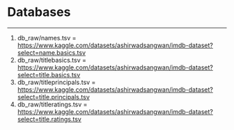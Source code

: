 # Databases
---
1. db_raw/names.tsv = https://www.kaggle.com/datasets/ashirwadsangwan/imdb-dataset?select=name.basics.tsv
2. db_raw/titlebasics.tsv = https://www.kaggle.com/datasets/ashirwadsangwan/imdb-dataset?select=title.basics.tsv
3. db_raw/titleprincipals.tsv = https://www.kaggle.com/datasets/ashirwadsangwan/imdb-dataset?select=title.principals.tsv
4. db_raw/titleratings.tsv = https://www.kaggle.com/datasets/ashirwadsangwan/imdb-dataset?select=title.ratings.tsv